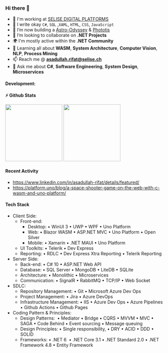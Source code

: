 ### Hi there 👋

<!--
**asadullahrifat89/asadullahrifat89** is a ✨ _special_ ✨ repository because its `README.md` (this file) appears on your GitHub profile.

Here are some ideas to get you started:
-->
- 🏢 I'm working at [SELISE DIGITAL PLATFORMS](https://selise.ch/)
- 🔭 I write okay `C#`, `SQL` ,`XAML`, `HTML`, `CSS`, `JavaScript`
- 🌱 I’m now building a [Astro-Odyssey](https://github.com/asadullahrifat89/Astro-Odyssey-Uno-Platform) & [Phototis](https://github.com/asadullahrifat89/Phototis-Uno-Platform)
- 👯 I’m looking to collaborate on **.NET Projects**
- 🌍 I'm mostly active within the **.NET Community**
- 🌱 Learning all about **WASM**, **System Architecture**, **Computer Vision**, **NLP**, **Process Mining**
- 📫 Reach me @ **asadullah.rifat@selise.ch**
- 💬 Ask me about **C#**, **Software Engineering**, **System Design**, **Microservices**

#### Development:
<b>⚡ Github Stats</b>
<p float="left">
<img height="180em" src="https://github-readme-stats.vercel.app/api?username=asadullahrifat89&show_icons=true&hide_border=true&&count_private=true&include_all_commits=true" /> 
<img height="180em" src="https://github-readme-stats.vercel.app/api/top-langs/?username=asadullahrifat89&show_icons=true&hide_border=true&layout=compact&langs_count=8"/>
</p>

#### Recent Activity
- https://www.linkedin.com/in/asadullah-rifat/details/featured/
- https://platform.uno/blog/a-space-shooter-game-on-the-web-with-c-wasm-and-uno-platform/

#### Tech Stack
- Client Side: 
  - Front-end:
    - Desktop: • WinUI 3 • UWP • WPF • Uno Platform
    - Web: • Blazor WASM • ASP.NET MVC • Uno Platform • Open Silver
    - Mobile: • Xamarin • .NET MAUI • Uno Platform
  - UI Toolkits: • Telerik • Dev Express
  - Reporting: • RDLC • Dev Express Xtra Reporting • Telerik Reporting
- Server Side:
  - Back-end: • C# 10 • ASP.NET Web API
  - Database: • SQL Server • MongoDB • LiteDB • SQLite
  - Architecture: • Monolithic • Microservices
  - Communication: • SignalR • RabbitMQ • TCP/IP • Web Socket
- SDLC:
  - Repository Management: • Git • Microsoft Azure Dev Ops
  - Project Management: • Jira • Azure DevOps
  - Infrastructure Management: • IIS • Azure Dev Ops • Azure Pipelines • Github Actions • Github Pages
- Coding Pattern & Principles:
  - Design Patterns:  • Mediator • Bridge • CQRS • MVVM • MVC • SAGA • Code Behind • Event sourcing • Message queuing
  - Design Principles: • Single responsibility, • DRY • ACID • DDD • SOLID
  - Frameworks: • .NET 6  • .NET Core 3.1 • .NET Standard 2.0 • .NET Framework 4.8 • Entity Framework

